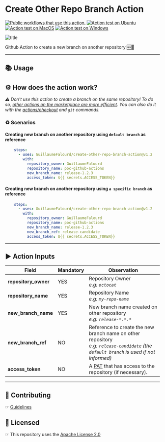 # Create Other Repo Branch Action

[![Public workflows that use this action.](https://img.shields.io/endpoint?url=https%3A%2F%2Fapi-endbug.vercel.app%2Fapi%2Fgithub-actions%2Fused-by%3Faction%3DGuillaumeFalourd%2Fcreate-other-repo-branch-action%26badge%3Dtrue)](https://github.com/search?o=desc&q=GuillaumeFalourd+create-other-repo-branch-action+path%3A.github%2Fworkflows+language%3AYAML&s=&type=Code) [![Action test on Ubuntu](https://github.com/GuillaumeFalourd/create-other-repo-branch-action/actions/workflows/ubuntu_test_action.yml/badge.svg)](https://github.com/GuillaumeFalourd/create-other-repo-branch-action/actions/workflows/ubuntu_test_action.yml) [![Action test on MacOS](https://github.com/GuillaumeFalourd/create-other-repo-branch-action/actions/workflows/macos_test_action.yml/badge.svg)](https://github.com/GuillaumeFalourd/create-other-repo-branch-action/actions/workflows/macos_test_action.yml) [![Action test on Windows](https://github.com/GuillaumeFalourd/create-other-repo-branch-action/actions/workflows/windows_test_action.yml/badge.svg)](https://github.com/GuillaumeFalourd/create-other-repo-branch-action/actions/workflows/windows_test_action.yml)

![title](https://user-images.githubusercontent.com/22433243/124029399-7d608c80-d9cb-11eb-9f78-48524007ac3d.png)

Github Action to create a new branch on another repository 🆕🚀

* * *

## 📚 Usage

## ⚙️ How does the action work?

_⚠️  Don't use this action to create a branch on the same repository! To do so, [other actions on the marketplace are more efficient](https://github.com/marketplace?type=actions&query=create+branch+). You can also do it with the [actions/checkout](https://github.com/actions/checkout) and `git` commands._

### ♻️ Scenarios

#### Creating new branch on another repository using `default branch` as reference

```yaml
    steps:
      - uses: GuillaumeFalourd/create-other-repo-branch-action@v1.2
        with:
          repository_owner: GuillaumeFalourd
          repository_name: poc-github-actions
          new_branch_name: release-1.2.3
          access_token: ${{ secrets.ACCESS_TOKEN}}
```

#### Creating new branch on another repository using `a specific branch` as reference

```yaml
    steps:
      - uses: GuillaumeFalourd/create-other-repo-branch-action@v1.2
        with:
          repository_owner: GuillaumeFalourd
          repository_name: poc-github-actions
          new_branch_name: release-1.2.3
          new_branch_ref: release-candidate
          access_token: ${{ secrets.ACCESS_TOKEN}}
```

* * *

## ▶️ Action Inputs

Field | Mandatory | Observation
------------ | ------------  | -------------
**repository_owner** | YES | Repository Owner <br/> _e.g: `octocat`_
**repository_name** | YES | Repository Name <br/> _e.g: `my-repo-name`_
**new_branch_name** | YES | New branch name created on other repository <br/> _e.g: `release-*.*.*`_
**new_branch_ref** | NO | Reference to create the new branch name on other repository <br/> _e.g: `release-candidate` (the `default branch` is used if not informed)_
**access_token** | NO | A [PAT](https://docs.github.com/en/github/authenticating-to-github/keeping-your-account-and-data-secure/creating-a-personal-access-token) that has access to the repository (if necessary).

* * *

## 🤝 Contributing

☞ [Guidelines](https://github.com/GuillaumeFalourd/create-other-repo-branch-action/blob/main/CONTRIBUTING.md)

## 🏅 Licensed

☞ This repository uses the [Apache License 2.0](https://github.com/GuillaumeFalourd/create-other-repo-branch-action/blob/main/LICENSE)
